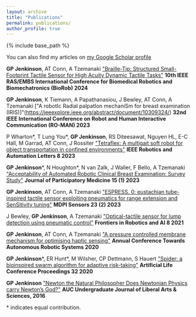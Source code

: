 ```yaml
---
layout: archive
title: "Publications"
permalink: publications/
author_profile: true
---
```


{% include base_path %}

You can also find my articles on [my Google Scholar profile](https://scholar.google.com/citations?user=sZlkcJIAAAAJ&hl=en")

**GP Jenkinson**, AT Conn, A Tzemanaki ["Braille-Tip: Structured Small-Footprint Tactile Sensor for High Acuity Dynamic Tactile Tasks"](https://ieeexplore.ieee.org/abstract/document/10719951/) **10th IEEE RAS/EMBS International Conference for Biomedical Robotics and Biomechatronics (BioRob) 2024**

**GP Jenkinson**, K Tiemann, A Papathanasiou, J Bewley, AT Conn, A Tzemanaki ["A robotIc Radial palpatIon mechaniSm for breast examination (IRIS)]"(https://ieeexplore.ieee.org/abstract/document/10309324/) **32nd IEEE International Conference on Robot and Human Interactive Communication (RO-MAN) 2023**

P Wharton\*, T Lung You\*, **GP Jenkinson**, RS Diteesawat, Nguyen HL, E-C Hall, M Garrad, AT Conn, J Rossiter ["Tetraflex: A multigait soft robot for object transportation in confined environments"](https://ieeexplore.ieee.org/abstract/document/10167730/) **IEEE Robotics and Automation Letters 8 2023**

**GP Jenkinson**\*, N Houghton\*, N van Zalk, J Waller, F Bello, A Tzemanaki ["Acceptability of Automated Robotic Clinical Breast Examination: Survey Study"](https://jopm.jmir.org/2023/1/e42704/) **Journal of Participatory Medicine 15 (1) 2023**

**GP Jenkinson**, AT Conn, A Tzemanaki ["ESPRESS. 0: eustachian tube-inspired tactile sensor exploiting pneumatics for range extension and SenSitivity tuning"](https://www.mdpi.com/1424-8220/23/2/567) **MDPI Sensors 23 (2)	2023**

J Bewley, **GP Jenkinson**, A Tzemanaki ["Optical-tactile sensor for lump detection using pneumatic control"](https://www.frontiersin.org/articles/10.3389/frobt.2021.672315/full) **Frontiers in Robotics and AI 8	2021**

**GP Jenkinson**, AT Conn, A Tzemanaki ["A pressure controlled membrane mechanism for optimising haptic sensing"](https://link.springer.com/chapter/10.1007/978-3-030-63486-5_31) **Annual Conference Towards Autonomous Robotic Systems 2020**

**GP Jenkinson**\*, ER Hunt\*, M Wilsher, CP Dettmann, S Hauert ["Spider: a bioinspired swarm algorithm for adaptive risk-taking"](https://direct.mit.edu/isal/proceedings/isal2020/32/44/98494) **Artificial Life Conference Proceedings 32 2020**

**GP Jenkinson** ["Newton the Natural Philosopher Does Newtonian Physics carry Newton’s God?"](https://aucsa.nl/wp-content/uploads/2015/11/Overrideauc-journal-open-issue-vol.-5.pdf#page=62) **AUC Undergraduate Journal of Liberal Arts & Sciences, 2016**

\* indicates equal contribution.

